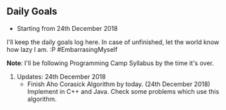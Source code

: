 ## Daily Goals

* Starting from 24th December 2018

I'll keep the daily goals log here. In case of unfinished, let the world know
how lazy I am. :P #EmbarrasingMyself

**Note**: I'll be following Programming Camp Syllabus by the time it's over.

1. Updates: 24th December 2018
    * Finish Aho Corasick Algorithm by today. (24th December 2018) Implement in
      C++ and Java. Check some problems which use this algorithm.
